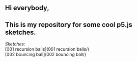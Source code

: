 ## Hi everybody,
## This is my repository for some cool p5.js sketches.

_Sketches:_  
[001 recursion balls](001 recursion balls/)  
[002 bouncing ball](002 bouncing ball/)  
